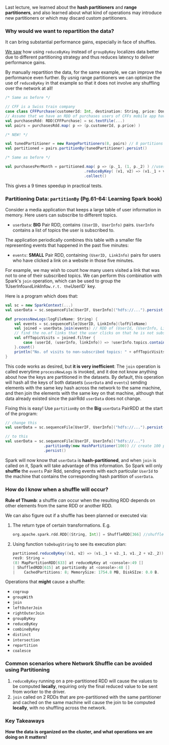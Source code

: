 Last lecture, we learned about the **hash partitioners** and **range partitioners**, and also learned about what kind of operations may introduce new partitioners or which may discard custom partitioners.

### Why would we want to repartition the data?

It can bring substantial performance gains, especially in face of shuffles.

[We saw](https://github.com/rohitvg/scala-spark-4/wiki/Shuffling:-What-it-is-and-why-it's-important#example) how using `reduceByKey` instead of `groupByKey` localizes data better due to different partitioning strategy and thus reduces latency to deliver performance gains.

By manually repartition the data, for the same example, we can improve the performance even further. By usnig range partitioners we can optimize the use of `reduceByKey` in that example so that it does not involve any shuffling over the network at all!

```scala
/* Same as before */

// CFF is a Swiss train company
case class CFFPurchase(customerId: Int, destination: String, price: Double)
// Assume that we have an RDD of purchases users of CFFs mobile app have made in the past month
val purchasesRdd: RDD[CFFPurchase] = sc.textFile(...)
val pairs = purchasesRdd.map( p => (p.customerId, p.price) )

/* NEW! */

val tunedPartitioner = new RangePartitioners(8, pairs) // 8 partitions
val partitioned = pairs.partitionBy(tunedPartitioner).persist()

/* Same as before */

val purchasesPerMonth = partitioned.map( p => (p._1, (1, p._2) ) //uses partitioned instead of purchasesRDD
                                   .reduceByKey( (v1, v2) => (v1._1 + v2._1, v1._2 + v2._2) )
                                   .collect()
```

This gives a 9 times speedup in practical tests.

### Partitioning Data: `partitionBy` (Pg.61-64: Learning Spark book)

Consider a media application that keeps a large table of user information in memory. Here users can subscribe to different topics.

* `userData`: **BIG** Pair RDD, contains `(UserID, UserInfo)` pairs. `UserInfo` contains a list of topics the user is subscribed to.

The application periodically combines this table with a smaller file representing events that happened in the past five minutes:

* `events`: **SMALL** Pair RDD, containing `(UserID, LinkInfo)` pairs for users who have clicked a link on a website in those five minutes.

For example, we may wish to count how many users visited a link that was not to one of their subscribed topics. We can perform this combination with Spark's `join` operation, which can be used to group the 1UserInfo` and `LinkInfo` w.r.t. the `UserID` key.

Here is a program which does that:

```scala
val sc = new SparkContext(...)
val userData = sc.sequenceFile[UserIF, UserInfo]("hdfs://...").persist()

def processNewLogs(logFileName: String) {
    val events = sc.sequenceFile[UserID, LinkInfo](lofFileName)
    val joined = userData.join(events) // RDD of (UserId, (UserInfo, LinkInfo))
    // find the no.of links that the user clicks on that he is not subscribed to
    val offTopicVisits = joined.filter {
        case (userId, (userInfo, linkInfo)) => !userInfo.topics.contains(linkInfo.topic)
    }.count()
    println("No. of visits to non-subscribed topics: " + offTopicVisits)
}
```
This code works as desired, but **it is very inefficient**: The `join` operation is called everytime `processNewLogs` is invoked, and it doe not know anything about how the keys are partitioned in the datasets. By default, this operation will hash all the keys of both datasets (`userData` and `events`) sending elements with the same key hash across the network to the same machine, and then join the elements with the same key on that machine, although that data already existed since the pairRdd `userData` does not change.

Fixing this is easy! Use `partitionBy` on the **Big** `userData` PairRDD at the start of the program:

```scala
// change this
val userData = sc.sequenceFile[UserIF, UserInfo]("hdfs://...").persist()

// to this
val userData = sc.sequenceFile[UserIF, UserInfo]("hdfs://...")
                 .partitionBy(new HashPartitioner(100)) // create 100 partitions
                 .persist()
```
Spark will now know that `userData` is **hash-partitioned**, and when `join` is called on it, Spark will take advantage of this information. So Spark will only **shuffle** the `events` Pair Rdd, sending events with each particular `UserId` to the machine that contains the corresponding hash partition of `userData`.

### How do I know when a shuffle will occur?

**Rule of Thumb**: a shuffle _can_ occur when the resulting RDD depends on other elements from the same RDD or another RDD.

We can also figure out if a shuffle has been planned or executed via:

1. The return type of certain transformations. E.g. 
    ```scala
    org.apache.spark.rdd.RDD[(String, Int)] = ShuffleRDD[366] //shuffle has happended or planned
    ```

2. Using function `toDebugString` to see its execution plan: 
    ```scala
    partitioned.reduceByKey((v1, v2) => (v1._1 + v2._1, v1._2 + v2._2)).toDebugString
    res9: String = 
    (8) MapPartitionRDD[633] at reduceNyKey at <console>:49 []
    | ShuffledRDD[615] at partitionBy at <console>:48 []
    |    CachedPartitions: 8; MemorySize: 1754.8 MB, DiskSIze: 0.0 B.
    ```

Operations that **might** cause a shuffle: 

* `cogroup`
* `groupWith`
* `join`
* `leftOuterJoin`
* `rightOuterJoin`
* `groupByKey`
* `reduceByKey`
* `combineByKey`
* `distinct`
* `intersection`
* `repartition`
* `coalesce`

### Common scenarios where Network Shuffle can be avoided using Partitioning

1. `reduceByKey` running on a pre-partitioned RDD will cause the values to be computed **locally**, requiring only the final reduced value to be sent from worker to the driver.
2. `join` called on 2 RDDs that are pre-partitioned with the same partitioner and cached on the same machine will cause the join to be computed **locally**, with no shuffling across the network.

### Key Takeaways

**How the data is organized on the cluster, and what operations we are doing on it matters!**